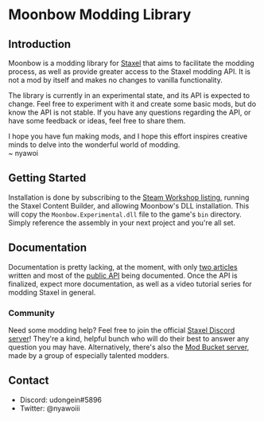 # Moonbow Modding Library

## Introduction

Moonbow is a modding library for [Staxel](https://playstaxel.com/) that aims to facilitate the modding process, as well as provide greater access to the Staxel modding API.
It is not a mod by itself and makes no changes to vanilla functionality.

The library is currently in an experimental state, and its API is expected to change.
Feel free to experiment with it and create some basic mods, but do know the API is not stable.
If you have any questions regarding the API, or have some feedback or ideas, feel free to share them.

I hope you have fun making mods, and I hope this effort inspires creative minds to delve into the wonderful world of modding.  
~ nyawoi

## Getting Started

Installation is done by subscribing to the [Steam Workshop listing](https://steamcommunity.com/sharedfiles/filedetails/?id=2783945914), running the Staxel Content Builder, and allowing Moonbow's DLL installation.
This will copy the `Moonbow.Experimental.dll` file to the game's `bin` directory.
Simply reference the assembly in your next project and you're all set.

## Documentation

Documentation is pretty lacking, at the moment, with only [two articles](https://moonbow.aethar.net/articles/getting-started.html) written and most of the [public API](https://moonbow.aethar.net/api/index.html) being documented.
Once the API is finalized, expect more documentation, as well as a video tutorial series for modding Staxel in general.

### Community

Need some modding help?
Feel free to join the official [Staxel Discord server](https://discord.gg/staxel)!
They're a kind, helpful bunch who will do their best to answer any question you may have.
Alternatively, there's also the [Mod Bucket server](https://discord.gg/ZPcuC3B), made by a group of especially talented modders.

## Contact

- Discord: udongein#5896
- Twitter: @nyawoiii
